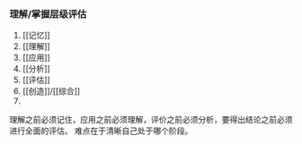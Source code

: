 ### 理解/掌握层级评估

1. [[记忆]]
2. [[理解]]
3. [[应用]]
4. [[分析]]
5. [[评估]]
6. [[创造]]/[[综合]]
7. 
理解之前必须记住，应用之前必须理解，评价之前必须分析，要得出结论之前必须进行全面的评估。
难点在于清晰自己处于哪个阶段。